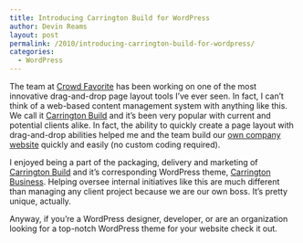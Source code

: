 ```yaml
---
title: Introducing Carrington Build for WordPress
author: Devin Reams
layout: post
permalink: /2010/introducing-carrington-build-for-wordpress/
categories:
  - WordPress
---
```

The team at [Crowd Favorite][1] has been working on one of the most innovative drag-and-drop page layout tools I&#8217;ve ever seen. In fact, I can&#8217;t think of a web-based content management system with anything like this. We call it [Carrington Build][2] and it&#8217;s been very popular with current and potential clients alike. In fact, the ability to quickly create a page layout with drag-and-drop abilities helped me and the team build our [own company website][1] quickly and easily (no custom coding required).

I enjoyed being a part of the packaging, delivery and marketing of [Carrington Build][3] and it&#8217;s corresponding WordPress theme, [Carrington Business][4]. Helping oversee internal initiatives like this are much different than managing any client project because we are our own boss. It&#8217;s pretty unique, actually.

Anyway, if you&#8217;re a WordPress designer, developer, or are an organization looking for a top-notch WordPress theme for your website check it out.

 [1]: http://crowdfavorite.com
 [2]: http://crowdfavorite.com/wordpress/carrington-build
 [3]: http://crowdfavorite.com/wordpress/carrington-build/
 [4]: http://crowdfavorite.com/wordpress/themes/carrington-business/